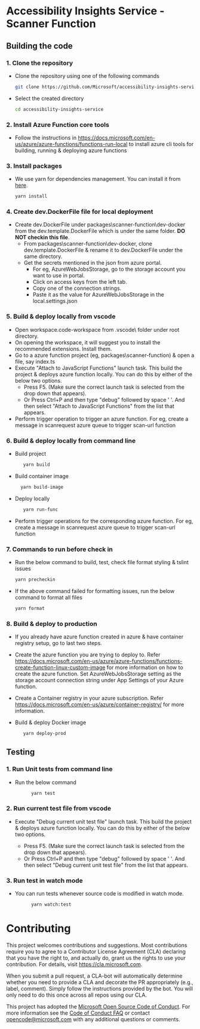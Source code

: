 # Accessibility Insights Service - Scanner Function

## Building the code

### 1. Clone the repository

-   Clone the repository using one of the following commands
    ```bash
    git clone https://github.com/Microsoft/accessibility-insights-service.git
    ```
-   Select the created directory
    ```bash
    cd accessibility-insights-service
    ```

### 2. Install Azure Function core tools

-   Follow the instructions in https://docs.microsoft.com/en-us/azure/azure-functions/functions-run-local to install azure cli tools for building, running & deploying azure functions

### 3. Install packages

-   We use yarn for dependencies management. You can install it from [here](https://yarnpkg.com/en/docs/install).
    ```bash
    yarn install
    ```

### 4. Create dev.DockerFile file for local deployment

-   Create dev.DockerFile under packages\scanner-function\dev-docker from the dev.template.DockerFile which is under the same folder. **DO NOT checkin this file**.
    -   From packages\scanner-function\dev-docker, clone dev.template.DockerFile & rename it to dev.DockerFile under the same directory.
    -   Get the secrets mentioned in the json from azure portal.
        -   For eg, AzureWebJobsStorage, go to the storage account you want to use in portal.
        -   Click on access keys from the left tab.
        -   Copy one of the connection strings.
        -   Paste it as the value for AzureWebJobsStorage in the local.settings.json

### 5. Build & deploy locally from vscode

-   Open workspace.code-workspace from .vscode\ folder under root directory.
-   On opening the workspace, it will suggest you to install the recommended extensions. Install them.
-   Go to a azure function project (eg, packages\scanner-function\) & open a file, say index.ts
-   Execute "Attach to JavaScript Functions" launch task. This build the project & deploys azure function locally.
    You can do this by either of the below two options.
    -   Press F5. (Make sure the correct launch task is selected from the drop down that appears).
    -   Or Press Ctrl+P and then type "debug" followed by space ' '. And then select "Attach to JavaScript Functions" from the list that appears.
-   Perform trigger operation to trigger an azure function. For eg, create a message in scanrequest azure queue to trigger scan-url function

### 6. Build & deploy locally from command line

-   Build project

    ```bash
       yarn build
    ```

-   Build container image

    ```bash
      yarn build-image
    ```

-   Deploy locally

    ```bash
       yarn run-func
    ```

-   Perform trigger operations for the corresponding azure function. For eg, create a message in scanrequest azure queue to trigger scan-url function

### 7. Commands to run before check in

-   Run the below command to build, test, check file format styling & tslint issues
    ```bash
    yarn precheckin
    ```
-   If the above command failed for formatting issues, run the below command to format all files
    ```bash
    yarn format
    ```

### 8. Build & deploy to production

-   If you already have azure function created in azure & have container registry setup, go to last two steps.
-   Create the azure function you are trying to deploy to. Refer https://docs.microsoft.com/en-us/azure/azure-functions/functions-create-function-linux-custom-image
    for more information on how to create the azure function.
    Set AzureWebJobsStorage setting as the storage account connection string under App Settings of your Azure function.
-   Create a Container registry in your azure subscription. Refer https://docs.microsoft.com/en-us/azure/container-registry/ for more information.
-   Build & deploy Docker image

    ```bash
       yarn deploy-prod

    ```

## Testing

### 1. Run Unit tests from command line

-   Run the below command
    ```bash
          yarn test
    ```

### 2. Run current test file from vscode

-   Execute "Debug current unit test file" launch task. This build the project & deploys azure function locally.
    You can do this by either of the below two options.

    -   Press F5. (Make sure the correct launch task is selected from the drop down that appears).
    -   Or Press Ctrl+P and then type "debug" followed by space ' '. And then select "Debug current unit test file" from the list that appears.

### 3. Run test in watch mode

-   You can run tests whenever source code is modified in watch mode.

    ```bash
          yarn watch:test
    ```

# Contributing

This project welcomes contributions and suggestions. Most contributions require you to agree to a
Contributor License Agreement (CLA) declaring that you have the right to, and actually do, grant us
the rights to use your contribution. For details, visit https://cla.microsoft.com.

When you submit a pull request, a CLA-bot will automatically determine whether you need to provide
a CLA and decorate the PR appropriately (e.g., label, comment). Simply follow the instructions
provided by the bot. You will only need to do this once across all repos using our CLA.

This project has adopted the [Microsoft Open Source Code of Conduct](https://opensource.microsoft.com/codeofconduct/).
For more information see the [Code of Conduct FAQ](https://opensource.microsoft.com/codeofconduct/faq/) or
contact [opencode@microsoft.com](mailto:opencode@microsoft.com) with any additional questions or comments.
